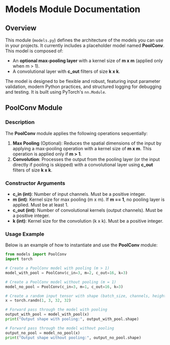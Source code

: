 # Models Module Documentation

## Overview
This module (`models.py`) defines the architecture of the models you can use in your projects. It currently includes a placeholder model named **PoolConv**. This model is composed of:
- An **optional max-pooling layer** with a kernel size of **m x m** (applied only when m > 1).
- A convolutional layer with **c_out** filters of size **k x k**.

The model is designed to be flexible and robust, featuring input parameter validation, modern Python practices, and structured logging for debugging and testing. It is built using PyTorch's `nn.Module`.

## PoolConv Module

### Description
The **PoolConv** module applies the following operations sequentially:
1. **Max Pooling** (Optional): Reduces the spatial dimensions of the input by applying a max-pooling operation with a kernel size of **m x m**. This operation is applied only if **m > 1**.
2. **Convolution**: Processes the output from the pooling layer (or the input directly if pooling is skipped) with a convolutional layer using **c_out** filters of size **k x k**.

### Constructor Arguments
- **c_in (int)**: Number of input channels. Must be a positive integer.
- **m (int)**: Kernel size for max pooling (m x m). If **m == 1**, no pooling layer is applied. Must be at least 1.
- **c_out (int)**: Number of convolutional kernels (output channels). Must be a positive integer.
- **k (int)**: Kernel size for the convolution (k x k). Must be a positive integer.

### Usage Example
Below is an example of how to instantiate and use the **PoolConv** module:

```python
from models import PoolConv
import torch

# Create a PoolConv model with pooling (m > 1)
model_with_pool = PoolConv(c_in=3, m=2, c_out=16, k=3)

# Create a PoolConv model without pooling (m = 1)
model_no_pool = PoolConv(c_in=3, m=1, c_out=16, k=3)

# Create a random input tensor with shape (batch_size, channels, height, width)
x = torch.randn(1, 3, 32, 32)

# Forward pass through the model with pooling
output_with_pool = model_with_pool(x)
print("Output shape with pooling:", output_with_pool.shape)

# Forward pass through the model without pooling
output_no_pool = model_no_pool(x)
print("Output shape without pooling:", output_no_pool.shape)
```
